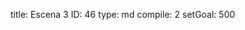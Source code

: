 title:          Escena 3
ID:             46
type:           md
compile:        2
setGoal:        500


